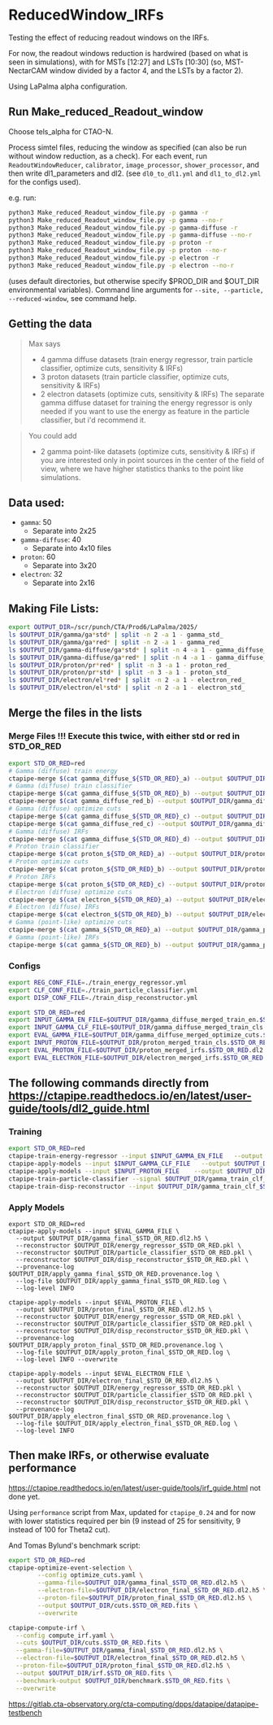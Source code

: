 # ReducedWindow_IRFs

Testing the effect of reducing readout windows on the IRFs.

For now, the readout windows reduction is hardwired (based on what is seen in simulations), with for MSTs [12:27] and LSTs [10:30] (so, MST-NectarCAM window divided by a factor 4, and the LSTs by a factor 2).

Using LaPalma alpha configuration.

## Run Make_reduced_Readout_window

Choose tels_alpha for CTAO-N.

Process simtel files, reducing the window as specified (can also be run without window reduction, as a check).
For each event, run `ReadoutWindowReducer`, `calibrator`, `image_processor`, `shower_processor`, and then write dl1_parameters and dl2.
(see `dl0_to_dl1.yml` and `dl1_to_dl2.yml` for the configs used).

e.g. run:
```bash
python3 Make_reduced_Readout_window_file.py -p gamma -r
python3 Make_reduced_Readout_window_file.py -p gamma --no-r
python3 Make_reduced_Readout_window_file.py -p gamma-diffuse -r
python3 Make_reduced_Readout_window_file.py -p gamma-diffuse --no-r
python3 Make_reduced_Readout_window_file.py -p proton -r
python3 Make_reduced_Readout_window_file.py -p proton --no-r
python3 Make_reduced_Readout_window_file.py -p electron -r
python3 Make_reduced_Readout_window_file.py -p electron --no-r
```
(uses default directories, but otherwise specify $PROD_DIR and $OUT_DIR environmental variables).
Command line arguments for `--site, --particle, --reduced-window`, see command help.

##  Getting the data

> Max says
> 
> * 4 gamma diffuse datasets (train energy regressor, train particle classifier, optimize cuts, sensitivity & IRFs)
> * 3 proton datasets (train particle classifier, optimize cuts, sensitivity & IRFs)
> * 2 electron datasets (optimize cuts, sensitivity & IRFs)
> The separate gamma diffuse dataset for training the energy regressor is only needed if you want to use the energy as feature in the particle classifier, but i'd recommend it.

> You could add
> 
>* 2 gamma point-like datasets (optimize cuts, sensitivity & IRFs)
> if you are interested only in point sources in the center of the field of view, where we have higher statistics thanks to the point like simulations.

## Data used:

*  `gamma`: 50
	* Separate into 2x25
* `gamma-diffuse`: 40
	* Separate into 4x10 files
* `proton`: 60
	* Separate into 3x20
* `electron`: 32
	* Separate into 2x16



## Making File Lists:

```bash
export OUTPUT_DIR=/scr/punch/CTA/Prod6/LaPalma/2025/
ls $OUTPUT_DIR/gamma/ga*std* | split -n 2 -a 1 - gamma_std_
ls $OUTPUT_DIR/gamma/ga*red* | split -n 2 -a 1 - gamma_red_
ls $OUTPUT_DIR/gamma-diffuse/ga*std* | split -n 4 -a 1 - gamma_diffuse_std_
ls $OUTPUT_DIR/gamma-diffuse/ga*red* | split -n 4 -a 1 - gamma_diffuse_red_
ls $OUTPUT_DIR/proton/pr*red* | split -n 3 -a 1 - proton_red_
ls $OUTPUT_DIR/proton/pr*std* | split -n 3 -a 1 - proton_std_
ls $OUTPUT_DIR/electron/el*red* | split -n 2 -a 1 - electron_red_
ls $OUTPUT_DIR/electron/el*std* | split -n 2 -a 1 - electron_std_
```

## Merge the files in the lists

### Merge Files !!! Execute this twice, with either std or red in STD_OR_RED

```bash
export STD_OR_RED=red
# Gamma (diffuse) train energy
ctapipe-merge $(cat gamma_diffuse_${STD_OR_RED}_a) --output $OUTPUT_DIR/gamma_diffuse_merged_train_en.$STD_OR_RED.dl2.h5 --overwrite
# Gamma (diffuse) train classifier
ctapipe-merge $(cat gamma_diffuse_${STD_OR_RED}_b) --output $OUTPUT_DIR/gamma_diffuse_merged_train_cls.$STD_OR_RED.dl2.h5 --overwrite
ctapipe-merge $(cat gamma_diffuse_red_b) --output $OUTPUT_DIR/gamma_diffuse_merged_train_cls.red.dl2.h5 --overwrite
# Gamma (diffuse) optimize cuts
ctapipe-merge $(cat gamma_diffuse_${STD_OR_RED}_c) --output $OUTPUT_DIR/gamma_diffuse_merged_optimize_cuts.$STD_OR_RED.dl2.h5 --overwrite
ctapipe-merge $(cat gamma_diffuse_red_c) --output $OUTPUT_DIR/gamma_diffuse_merged_optimize_cuts.red.dl2.h5 --overwrite
# Gamma (diffuse) IRFs
ctapipe-merge $(cat gamma_diffuse_${STD_OR_RED}_d) --output $OUTPUT_DIR/gamma_diffuse_merged_irfs.$STD_OR_RED.dl2.h5 --overwrite
# Proton train classifier
ctapipe-merge $(cat proton_${STD_OR_RED}_a) --output $OUTPUT_DIR/proton_merged_train_cls.$STD_OR_RED.dl2.h5 --overwrite
# Proton optimize cuts
ctapipe-merge $(cat proton_${STD_OR_RED}_b) --output $OUTPUT_DIR/proton_merged_optimize_cuts.$STD_OR_RED.dl2.h5 --overwrite
# Proton IRFs
ctapipe-merge $(cat proton_${STD_OR_RED}_c) --output $OUTPUT_DIR/proton_merged_irfs.$STD_OR_RED.dl2.h5 --overwrite
# Electron (diffuse) optimize cuts
ctapipe-merge $(cat electron_${STD_OR_RED}_a) --output $OUTPUT_DIR/electron_merged_optimize_cuts.$STD_OR_RED.dl2.h5 --overwrite
# Electron (diffuse) IRFs
ctapipe-merge $(cat electron_${STD_OR_RED}_b) --output $OUTPUT_DIR/electron_merged_irfs.$STD_OR_RED.dl2.h5 --overwrite
# Gamma (point-like) optimize cuts
ctapipe-merge $(cat gamma_${STD_OR_RED}_a) --output $OUTPUT_DIR/gamma_point_merged_optimize_cuts.$STD_OR_RED.dl2.h5 --overwrite
# Gamma (point-like) IRFs
ctapipe-merge $(cat gamma_${STD_OR_RED}_b) --output $OUTPUT_DIR/gamma_point_merged_irfs.$STD_OR_RED.dl2.h5 --overwrite
```

### Configs
```bash
export REG_CONF_FILE=./train_energy_regressor.yml 
export CLF_CONF_FILE=./train_particle_classifier.yml 
export DISP_CONF_FILE=./train_disp_reconstructor.yml
```

```bash
export STD_OR_RED=red
export INPUT_GAMMA_EN_FILE=$OUTPUT_DIR/gamma_diffuse_merged_train_en.$STD_OR_RED.dl2.h5 
export INPUT_GAMMA_CLF_FILE=$OUTPUT_DIR/gamma_diffuse_merged_train_cls.$STD_OR_RED.dl2.h5
export EVAL_GAMMA_FILE=$OUTPUT_DIR/gamma_diffuse_merged_optimize_cuts.$STD_OR_RED.dl2.h5 
export INPUT_PROTON_FILE=$OUTPUT_DIR/proton_merged_train_cls.$STD_OR_RED.dl2.h5
export EVAL_PROTON_FILE=$OUTPUT_DIR/proton_merged_irfs.$STD_OR_RED.dl2.h5 
export EVAL_ELECTRON_FILE=$OUTPUT_DIR/electron_merged_irfs.$STD_OR_RED.dl2.h5 
```

## The following commands directly from https://ctapipe.readthedocs.io/en/latest/user-guide/tools/dl2_guide.html

### Training

```bash
export STD_OR_RED=red
ctapipe-train-energy-regressor --input $INPUT_GAMMA_EN_FILE   --output $OUTPUT_DIR/energy_regressor_${STD_OR_RED}.pkl   --config $REG_CONF_FILE   --cv-output $OUTPUT_DIR/cv_energy_${STD_OR_RED}.h5   --provenance-log $OUTPUT_DIR/train_energy_${STD_OR_RED}.provenance.log   --log-file $OUTPUT_DIR/train_energy_${STD_OR_RED}.log   --log-level INFO --overwrite
ctapipe-apply-models --input $INPUT_GAMMA_CLF_FILE   --output $OUTPUT_DIR/gamma_train_clf_$STD_OR_RED.dl2.h5   --reconstructor $OUTPUT_DIR/energy_regressor_$STD_OR_RED.pkl   --provenance-log $OUTPUT_DIR/apply_gamma_train_clf_$STD_OR_RED.provenance.log   --log-file $OUTPUT_DIR/apply_gamma_train_clf_$STD_OR_RED.log   --log-level INFO --overwrite
ctapipe-apply-models --input $INPUT_PROTON_FILE    --output $OUTPUT_DIR/proton_train_clf_$STD_OR_RED.dl2.h5   --reconstructor $OUTPUT_DIR/energy_regressor_$STD_OR_RED.pkl   --provenance-log $OUTPUT_DIR/apply_proton_train_$STD_OR_RED.provenance.log   --log-file $OUTPUT_DIR/apply_proton_train_$STD_OR_RED.log   --log-level INFO --overwrite
ctapipe-train-particle-classifier --signal $OUTPUT_DIR/gamma_train_clf_$STD_OR_RED.dl2.h5   --background $OUTPUT_DIR/proton_train_clf_$STD_OR_RED.dl2.h5   --output $OUTPUT_DIR/particle_classifier_$STD_OR_RED.pkl   --config $CLF_CONF_FILE   --cv-output $OUTPUT_DIR/cv_particle_$STD_OR_RED.h5   --provenance-log $OUTPUT_DIR/train_particle_$STD_OR_RED.provenance.log   --log-file $OUTPUT_DIR/train_particle_$STD_OR_RED.log   --log-level INFO  --overwrite
ctapipe-train-disp-reconstructor --input $OUTPUT_DIR/gamma_train_clf_$STD_OR_RED.dl2.h5   --output $OUTPUT_DIR/disp_reconstructor_$STD_OR_RED.pkl   --config $DISP_CONF_FILE   --cv-output $OUTPUT_DIR/cv_disp_$STD_OR_RED.h5   --provenance-log $OUTPUT_DIR/train_disp_$STD_OR_RED.provenance.log   --log-file $OUTPUT_DIR/train_disp_$STD_OR_RED.log   --log-level INFO --overwrite
```

### Apply Models

```
export STD_OR_RED=red
ctapipe-apply-models --input $EVAL_GAMMA_FILE \
  --output $OUTPUT_DIR/gamma_final_$STD_OR_RED.dl2.h5 \
  --reconstructor $OUTPUT_DIR/energy_regressor_$STD_OR_RED.pkl \
  --reconstructor $OUTPUT_DIR/particle_classifier_$STD_OR_RED.pkl \
  --reconstructor $OUTPUT_DIR/disp_reconstructor_$STD_OR_RED.pkl \
  --provenance-log $OUTPUT_DIR/apply_gamma_final_$STD_OR_RED.provenance.log \
  --log-file $OUTPUT_DIR/apply_gamma_final_$STD_OR_RED.log \
  --log-level INFO

ctapipe-apply-models --input $EVAL_PROTON_FILE \
  --output $OUTPUT_DIR/proton_final_$STD_OR_RED.dl2.h5 \
  --reconstructor $OUTPUT_DIR/energy_regressor_$STD_OR_RED.pkl \
  --reconstructor $OUTPUT_DIR/particle_classifier_$STD_OR_RED.pkl \
  --reconstructor $OUTPUT_DIR/disp_reconstructor_$STD_OR_RED.pkl \
  --provenance-log $OUTPUT_DIR/apply_proton_final_$STD_OR_RED.provenance.log \
  --log-file $OUTPUT_DIR/apply_proton_final_$STD_OR_RED.log \
  --log-level INFO --overwrite

ctapipe-apply-models --input $EVAL_ELECTRON_FILE \
  --output $OUTPUT_DIR/electron_final_$STD_OR_RED.dl2.h5 \
  --reconstructor $OUTPUT_DIR/energy_regressor_$STD_OR_RED.pkl \
  --reconstructor $OUTPUT_DIR/particle_classifier_$STD_OR_RED.pkl \
  --reconstructor $OUTPUT_DIR/disp_reconstructor_$STD_OR_RED.pkl \
  --provenance-log $OUTPUT_DIR/apply_electron_final_$STD_OR_RED.provenance.log \
  --log-file $OUTPUT_DIR/apply_electron_final_$STD_OR_RED.log \
  --log-level INFO
```

## Then make IRFs, or otherwise evaluate performance

https://ctapipe.readthedocs.io/en/latest/user-guide/tools/irf_guide.html not done yet.

Using `performance` script from Max, updated for `ctapipe_0.24` and for now with lower statistics required per bin (9 instead of 25 for sensitivity, 9 instead of 100 for Theta2 cut).

And Tomas Bylund's benchmark script:

```bash
export STD_OR_RED=red
ctapipe-optimize-event-selection \
		--config optimize_cuts.yaml \
		--gamma-file=$OUTPUT_DIR/gamma_final_$STD_OR_RED.dl2.h5 \
		--electron-file=$OUTPUT_DIR/electron_final_$STD_OR_RED.dl2.h5 \
		--proton-file=$OUTPUT_DIR/proton_final_$STD_OR_RED.dl2.h5 \
		--output $OUTPUT_DIR/cuts.$STD_OR_RED.fits \
		--overwrite

ctapipe-compute-irf \
  --config compute_irf.yaml \
  --cuts $OUTPUT_DIR/cuts.$STD_OR_RED.fits \
  --gamma-file=$OUTPUT_DIR/gamma_final_$STD_OR_RED.dl2.h5 \
  --electron-file=$OUTPUT_DIR/electron_final_$STD_OR_RED.dl2.h5 \
  --proton-file=$OUTPUT_DIR/proton_final_$STD_OR_RED.dl2.h5 \
  --output $OUTPUT_DIR/irf.$STD_OR_RED.fits \
  --benchmark-output $OUTPUT_DIR/benchmark.$STD_OR_RED.fits \
  --overwrite
```

https://gitlab.cta-observatory.org/cta-computing/dpps/datapipe/datapipe-testbench



